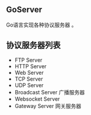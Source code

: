 ## GoServer
Go语言实现各种协议服务器 。


## 协议服务器列表

- FTP Server
- HTTP Server
- Web Server
- TCP Server
- UDP Server
- Broadcast Server 广播服务器
- Websocket Server
- Gateway Server 网关服务器
